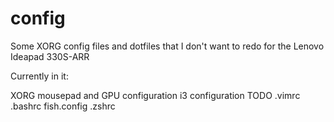 # config
Some XORG config files and dotfiles that I don't want to redo for the Lenovo Ideapad 330S-ARR

Currently in it:

XORG mousepad and GPU configuration
i3 configuration
TODO
.vimrc
.bashrc
fish.config
.zshrc

